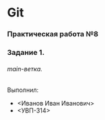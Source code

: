 # Git
### Практическая работа №8
### Задание 1.
###### main-ветка. 

Выполнил:
* <Иванов Иван Иванович>
* <УВП-314>